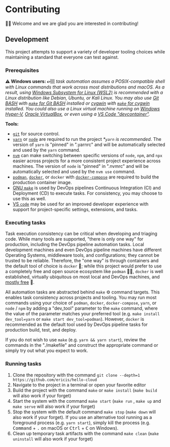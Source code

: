 # Contributing

👋🏼 Welcome and we are glad you are interested in contributing!

## Development

This project attempts to support a variety of developer tooling choices while maintaining a standard that everyone can test against.

### Prerequisites

**⚠️ Windows users: 👉🏼** _task automation assumes a POSIX-compatible shell with Linux commands that work across most distributions and macOS. As a result, using [Windows Subsystem for Linux (WSL2)](https://docs.microsoft.com/en-us/windows/wsl/install) is recommended with a Linux distribution like Debian, Ubuntu, or Kali Linux. You may also use [Git BASH](https://gitforwindows.org/) with [`make` for Git BASH](https://gist.github.com/evanwill/0207876c3243bbb6863e65ec5dc3f058#make) installed or [cygwin](https://cygwin.com/) with [`make` for cygwin](https://cygwin.com/cgi-bin2/package-cat.cgi?file=x86_64%2Fmake%2Fmake-4.3-1&grep=make) installed. You could also use a Linux virtual machine running on [Windows Hyper-V](https://docs.microsoft.com/en-us/virtualization/hyper-v-on-windows/quick-start/enable-hyper-v), [Oracle VirtualBox](https://www.virtualbox.org/), or even using a [VS Code "devcontainer"](https://code.visualstudio.com/docs/remote/containers)._

**Tools:**

- [`git`](https://git-scm.com/book/en/v2/Getting-Started-Installing-Git) for source control.
- [`yarn`](https://yarnpkg.com/) or [`node`](https://nodejs.org/) are required to run the project _\*`yarn` is recommended_. The version of `yarn` is "pinned" in ".yarnrc" and will be automatically selected and used by the `yarn` command.
- [`nvm`](https://github.com/nvm-sh/nvm) can make switching between specific versions of `node`, `npm`, and `npx` easier across projects for a more consistent project experience across machines. The version of `node` is "pinned" in ".nvmrc" and will be automatically selected and used by the `nvm use` command.
- [`podman`](https://podman.io/getting-started/), [`docker`](https://www.docker.com/get-started), or `docker` with [`docker-compose`](https://docs.docker.com/compose/gettingstarted/) are required to build the production container image.
- [GNU `make`](https://www.gnu.org/software/make/) is used by DevOps pipelines Continuous Integration (CI) and Deployment (CD) to execute tasks. For consistency, you may choose to use this as well.
- [VS `code`](https://code.visualstudio.com/) may be used for an improved developer experience with support for project-specific settings, extensions, and tasks.

### Executing tasks

Task execution consistency can be critical when developing and triaging code. While many tools are supported, "there is only one way" for production, including the DevOps pipeline automation tasks. Local development machines and even DevOps pipeline machines have different Operating Systems, middleware tools, and configurations; they cannot be trusted to be reliable. Therefore, the "one way" is through containers and the default tool of choice is `docker` 🐳; while this project would prefer to use a completely free and open source ecosystem like `podman` 🥰💖, `docker` is well established, virtually ubiquitous on most local and DevOps machines, and [mostly free](https://www.docker.com/blog/updating-product-subscriptions/) 💸.

All automation tasks are abstracted behind `make` ⚙️ command targets. This enables task consistency across projects and tooling. You may run most commands using your choice of `podman`, `docker`, `docker-compose`, `yarn`, or `node` / `npm` by adding a "dev_tool" parameter to the `make` command, where the value of the parameter matches your preferred tool (e.g. `make install dev_tool=yarn` or `make start dev_tool=podman`). However, `docker` is recommended as the default tool used by DevOps pipeline tasks for production build, test, and deploy.

If you do not wish to use `make` (e.g. `yarn && yarn start`), review the commands in the "./makefile" and construct the appropriate command or simply try out what you expect to work.

### Running tasks

1. Clone the repository with the command `git clone --depth=1 https://github.com/ericis/hello-cloud`
2. Navigate to the project in a terminal or open your favorite editor
3. Build the project with the command `make` or `make install` (`make build` will also work if your forget)
4. Start the system with the command `make start` (`make run` , `make up` and `make serve` will also work if your forget)
5. Stop the system with the default command `make stop` (`make down` will also work if your forget). If you use an alternative tool running as a foreground process (e.g. `yarn start`), simply kill the process (e.g. <kbd>Command</kbd> + <kbd>.</kbd> on macOS or <kbd>Ctrl</kbd> + <kbd>C</kbd> on Windows).
6. Clean up temporary task artifacts with the command `make clean` (`make uninstall` will also work if your forget)
